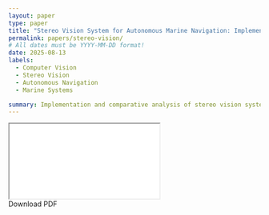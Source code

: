 ```yaml
---
layout: paper
type: paper
title: "Stereo Vision System for Autonomous Marine Navigation: Implementation, Integration, and Comparative Analysis"
permalink: papers/stereo-vision/
# All dates must be YYYY-MM-DD format!
date: 2025-08-13
labels:
  - Computer Vision
  - Stereo Vision
  - Autonomous Navigation
  - Marine Systems

summary: Implementation and comparative analysis of stereo vision systems for autonomous marine navigation applications
---
```


<div class="pdf-container">
  <iframe src="/papers/stereo-vision/Stereo_Vision.pdf"></iframe>
</div>

<div class="ui center aligned basic segment">
  <div class="ui large button" onclick="window.open('{{ site.baseurl }}/papers/stereo-vision/Stereo_Vision.pdf', '_blank')">
    <i class="download icon"></i>
    Download PDF
  </div>
</div>
